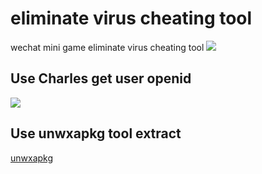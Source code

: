 # eliminate virus cheating tool

wechat mini game eliminate virus cheating tool
![](http://static.1sapp.com/simage_template/870f37ed9baa8f026e6311a521297faef64fe0b7.png)

## Use Charles get user openid 

![](http://static.1sapp.com/simage_template/8e698fede9377efc883310435130c72b70641c3c.png)

## Use unwxapkg tool extract

[unwxapkg](https://github.com/sjatsh/unwxapkg)
